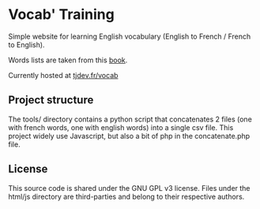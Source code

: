 Vocab' Training
===============

Simple website for learning English vocabulary (English to French / French to English).

Words lists are taken from this [book](http://www.amazon.fr/Vocabulaire-Th%C3%A9matique-Anglais-Fran%C3%A7ais-Monde-dAujourdhui/dp/2729827005).

Currently hosted at [tjdev.fr/vocab](http://tjdev.fr/vocab)

Project structure
-----------------

The tools/ directory contains a python script that concatenates 2 files (one with french words, one with english words) into a single csv file.
This project widely use Javascript, but also a bit of php in the concatenate.php file.

License
-------

This source code is shared under the GNU GPL v3 license.
Files under the html/js directory are third-parties and belong to their respective authors.
